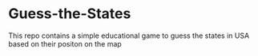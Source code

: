 # Guess-the-States
 This repo contains a simple educational game to guess the states in USA based on their positon on the map
